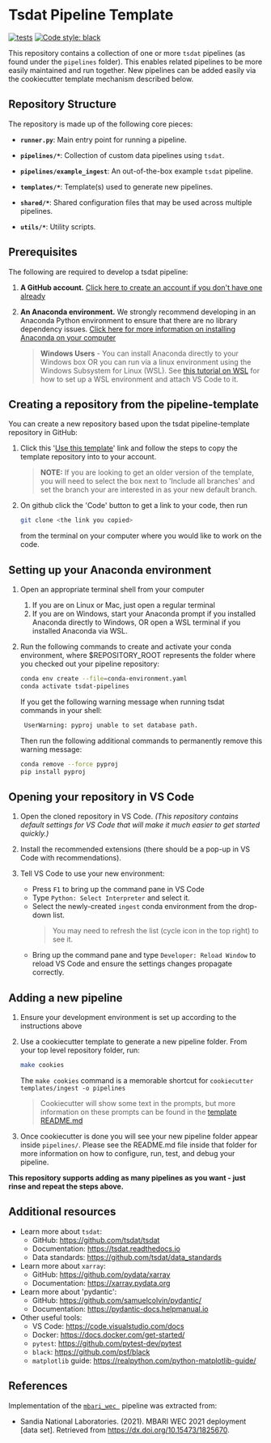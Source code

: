 # Tsdat Pipeline Template

[![tests](https://github.com/tsdat/pipeline-template/actions/workflows/tests.yml/badge.svg)](https://github.com/tsdat/pipeline-template/actions/workflows/tests.yml)
[![Code style: black](https://img.shields.io/badge/code%20style-black-000000.svg)](https://github.com/psf/black)

This repository contains a collection of one or more `tsdat` pipelines (as found under the ``pipelines`` folder).  This
enables related pipelines to be more easily maintained and run together.  New pipelines can be added easily via 
the cookiecutter template mechanism described below.

## Repository Structure

The repository is made up of the following core pieces:

- **`runner.py`**: Main entry point for running a pipeline.

- **`pipelines/*`**: Collection of custom data pipelines using `tsdat`.

- **`pipelines/example_ingest`**: An out-of-the-box example `tsdat` pipeline.

- **`templates/*`**: Template(s) used to generate new pipelines.

- **`shared/*`**: Shared configuration files that may be used across multiple pipelines.

- **`utils/*`**: Utility scripts.

## Prerequisites

The following are required to develop a tsdat pipeline:
1. **A GitHub account.** [Click here to create an account if you don't have one already](https://github.com/)


2. **An Anaconda environment.**  We strongly recommend developing in an Anaconda Python environment to ensure
that there are no library dependency issues.  [Click here for more information on installing Anaconda on your computer](https://docs.anaconda.com/anaconda/install/index.html)

    > **Windows Users** - You can install Anaconda directly to your Windows box OR you can run via a linux
    environment using the Windows Subsystem for Linux (WSL).  See
    [this tutorial on WSL](https://tsdat.readthedocs.io/en/latest/tutorials/wsl.html) for
    how to set up a WSL environment and attach VS Code to it.


## Creating a repository from the pipeline-template
You can create a new repository based upon the tsdat pipeline-template repository in GitHub:

1. Click this '[Use this template](https://github.com/tsdat/pipeline-template/generate)' link and
follow the steps to copy the template repository into to your account.
    > **NOTE:** If you are looking to get an older version of the template, you will need to
    select the box next to 'Include all branches' and set the branch your are interested
    in as your new default branch.

2. On github click the 'Code' button to get a link to your code, then run 
    ```bash
    git clone <the link you copied>
    ```
    from the terminal on your computer where you would like to work on the code.

## Setting up your Anaconda environment
1. Open an appropriate terminal shell from your computer
   1. If you are on Linux or Mac, just open a regular terminal
   2. If you are on Windows, start your Anaconda prompt if you installed Anaconda directly to Windows, OR open a
   WSL terminal if you installed Anaconda via WSL.


2. Run the following commands to create and activate your conda environment, where $REPOSITORY_ROOT represents
the folder where you checked out your pipeline repository:

    ```bash
    conda env create --file=conda-environment.yaml
    conda activate tsdat-pipelines
    ```

    If you get the following warning message when running tsdat commands in your shell:
    ```bash
     UserWarning: pyproj unable to set database path.
   ```

    Then run the following additional commands to permanently remove this warning message:
    ```bash
    conda remove --force pyproj
    pip install pyproj
    ```

## Opening your repository in VS Code
1. Open the cloned repository in VS Code. *(This repository contains default settings for
VS Code that will make it much easier to get started quickly.)*

2. Install the recommended extensions (there should be a pop-up in VS Code with recommendations).

3. Tell VS Code to use your new environment:
    - Press `F1` to bring up the command pane in VS Code
    - Type `Python: Select Interpreter` and select it.
    - Select the newly-created `ingest` conda environment from the drop-down list.
        > You may need to refresh the list (cycle icon in the top right) to see it.
    - Bring up the command pane and type `Developer: Reload Window` to reload VS Code
    and ensure the settings changes propagate correctly.


## Adding a new pipeline

1. Ensure your development environment is set up according to the instructions above

2. Use a cookiecutter template to generate a new pipeline folder.  From your top level repository folder, run:

    ```bash
    make cookies
    ```

    The `make cookies` command is a memorable shortcut for `cookiecutter templates/ingest -o pipelines`

    > Cookiecutter will show some text in the prompts, but more information on these
    prompts can be found in the [template README.md](templates/ingest/README.md)

3. Once cookiecutter is done you will see your new pipeline folder appear inside `pipelines/`. Please see the README.md file inside 
that folder for more information on how to configure, run, test, and debug your pipeline. 

**This repository supports adding as many pipelines as you want - just rinse and repeat the steps above.**


## Additional resources

- Learn more about `tsdat`:
    - GitHub: https://github.com/tsdat/tsdat
    - Documentation: https://tsdat.readthedocs.io
    - Data standards: https://github.com/tsdat/data_standards
- Learn more about `xarray`: 
    - GitHub: https://github.com/pydata/xarray
    - Documentation: https://xarray.pydata.org
- Learn more about 'pydantic':
    - GitHub: https://github.com/samuelcolvin/pydantic/
    - Documentation: https://pydantic-docs.helpmanual.io
- Other useful tools:
    - VS Code: https://code.visualstudio.com/docs
    - Docker: https://docs.docker.com/get-started/
    - `pytest`: https://github.com/pytest-dev/pytest
    - `black`: https://github.com/psf/black
    - `matplotlib` guide: https://realpython.com/python-matplotlib-guide/


## References

Implementation of the [```mbari_wec ```](/pipelines/mbari_wec/README.md) pipeline was extracted from:

- Sandia National Laboratories. (2021). MBARI WEC 2021 deployment [data set].  Retrieved from https://dx.doi.org/10.15473/1825670.